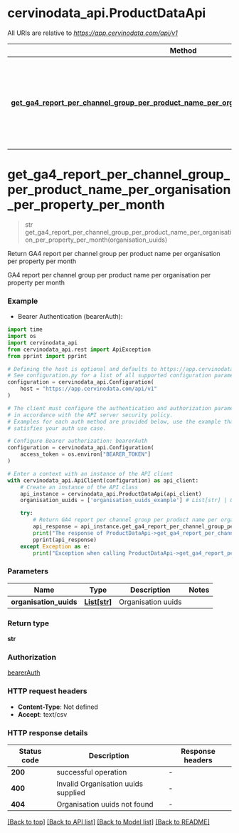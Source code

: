 # cervinodata_api.ProductDataApi

All URIs are relative to *https://app.cervinodata.com/api/v1*

Method | HTTP request | Description
------------- | ------------- | -------------
[**get_ga4_report_per_channel_group_per_product_name_per_organisation_per_property_per_month**](ProductDataApi.md#get_ga4_report_per_channel_group_per_product_name_per_organisation_per_property_per_month) | **GET** /data/ga4-report-per-channel-group-per-product-name-per-organisation-per-property-per-month/{organisationUuids} | Return GA4 report per channel group per product name per organisation per property per month


# **get_ga4_report_per_channel_group_per_product_name_per_organisation_per_property_per_month**
> str get_ga4_report_per_channel_group_per_product_name_per_organisation_per_property_per_month(organisation_uuids)

Return GA4 report per channel group per product name per organisation per property per month

GA4 report per channel group per product name per organisation per property per month

### Example

* Bearer Authentication (bearerAuth):
```python
import time
import os
import cervinodata_api
from cervinodata_api.rest import ApiException
from pprint import pprint

# Defining the host is optional and defaults to https://app.cervinodata.com/api/v1
# See configuration.py for a list of all supported configuration parameters.
configuration = cervinodata_api.Configuration(
    host = "https://app.cervinodata.com/api/v1"
)

# The client must configure the authentication and authorization parameters
# in accordance with the API server security policy.
# Examples for each auth method are provided below, use the example that
# satisfies your auth use case.

# Configure Bearer authorization: bearerAuth
configuration = cervinodata_api.Configuration(
    access_token = os.environ["BEARER_TOKEN"]
)

# Enter a context with an instance of the API client
with cervinodata_api.ApiClient(configuration) as api_client:
    # Create an instance of the API class
    api_instance = cervinodata_api.ProductDataApi(api_client)
    organisation_uuids = ['organisation_uuids_example'] # List[str] | Organisation uuids

    try:
        # Return GA4 report per channel group per product name per organisation per property per month
        api_response = api_instance.get_ga4_report_per_channel_group_per_product_name_per_organisation_per_property_per_month(organisation_uuids)
        print("The response of ProductDataApi->get_ga4_report_per_channel_group_per_product_name_per_organisation_per_property_per_month:\n")
        pprint(api_response)
    except Exception as e:
        print("Exception when calling ProductDataApi->get_ga4_report_per_channel_group_per_product_name_per_organisation_per_property_per_month: %s\n" % e)
```


### Parameters

Name | Type | Description  | Notes
------------- | ------------- | ------------- | -------------
 **organisation_uuids** | [**List[str]**](str.md)| Organisation uuids | 

### Return type

**str**

### Authorization

[bearerAuth](../README.md#bearerAuth)

### HTTP request headers

 - **Content-Type**: Not defined
 - **Accept**: text/csv

### HTTP response details
| Status code | Description | Response headers |
|-------------|-------------|------------------|
**200** | successful operation |  -  |
**400** | Invalid Organisation uuids supplied |  -  |
**404** | Organisation uuids not found |  -  |

[[Back to top]](#) [[Back to API list]](../README.md#documentation-for-api-endpoints) [[Back to Model list]](../README.md#documentation-for-models) [[Back to README]](../README.md)

